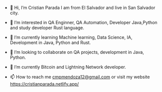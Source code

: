 - 👋 Hi, I’m Cristian Parada I am from El Salvador and live in San Salvador city.
- 👀 I’m interested in QA Enginner, QA Automation, Developer Java,Python and study developer Rust language.
- 🌱 I’m currently learning Machine learning, Data Science, IA, Development in Java, Python and Rust.
- 💞️ I’m looking to collaborate on QA projects, development in Java, Python.
- 🌱 I’m currently Bitcoin and Lightning Network developer.

- 📫 How to reach me cmpmendoza12@gmail.com or visit my website https://cristianparada.netlify.app/

<!---
w2k31984/w2k31984 is a ✨ special ✨ repository because its `README.md` (this file) appears on your GitHub profile.
You can click the Preview link to take a look at your changes.
--->
